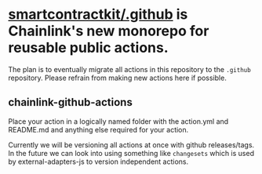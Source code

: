 # [smartcontractkit/.github](https://github.com/smartcontractkit/.github/) is Chainlink's new monorepo for reusable public actions.

The plan is to eventually migrate all actions in this repository to the `.github` repository. Please refrain from making new actions here if possible.

## chainlink-github-actions

Place your action in a logically named folder with the action.yml and README.md and anything else required for your action.

Currently we will be versioning all actions at once with github releases/tags. In the future we can look into using something like `changesets` which is used by external-adapters-js to version independent actions.